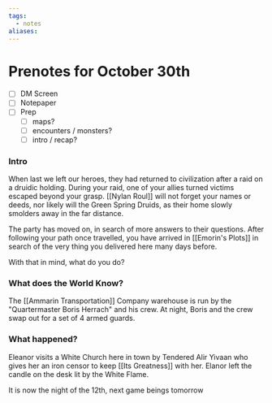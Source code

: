 ```yaml
---
tags:
  - notes
aliases:
---
```


# Prenotes for October 30th
- [ ] DM Screen
- [ ] Notepaper
- [ ] Prep
	- [ ] maps?
	- [ ] encounters / monsters?
	- [ ] intro / recap?

### Intro

When last we left our heroes, they had returned to civilization after a raid on a druidic holding. During your raid, one of your allies turned victims escaped beyond your grasp. [[Nylan Roul]] will not forget your names or deeds, nor likely will the Green Spring Druids, as their home slowly smolders away in the far distance.

The party has moved on, in search of more answers to their questions. After following your path once travelled, you have arrived in [[Emorin's Plots]] in search of the very thing you delivered here many days before.

With that in mind, what do you do?

### What does the World Know?

The [[Ammarin Transportation]] Company warehouse is run by the "Quartermaster Boris Herrach" and his crew. At night, Boris and the crew swap out for a set of 4 armed guards.


### What happened?

Eleanor visits a White Church here in town by Tendered Alir Yivaan who gives her an iron censor to keep [[Its Greatness]] with her. Elanor left the candle on the desk lit by the White Flame. 

It is now the night of the 12th, next game beings tomorrow